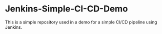 # Jenkins-Simple-CI-CD-Demo

This is a simple repository used in a demo for a simple CI/CD pipeline using Jenkins.
